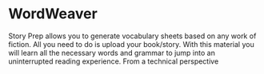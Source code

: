 # WordWeaver
Story Prep allows you to generate vocabulary sheets based on any work of fiction. All you need to do is upload your book/story. With this material you will learn all the necessary words and grammar to jump into an uninterrupted reading experience. From a technical perspective
